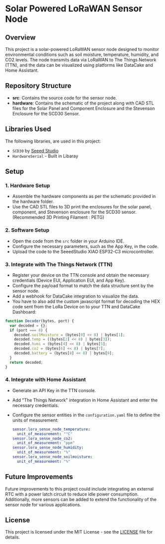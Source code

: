 # Solar Powered LoRaWAN Sensor Node

## Overview

This project is a solar-powered LoRaWAN sensor node designed to monitor environmental conditions such as soil moisture, temperature, humidity, and CO2 levels. The node transmits data via LoRaWAN to The Things Network (TTN), and the data can be visualized using platforms like DataCake and Home Assistant.

## Repository Structure

- **src**: Contains the source code for the sensor node.
- **hardware**: Contains the schematic of the project along with CAD STL files for the Solar Panel and Component Enclosure and the Stevenson Enclosure for the SCD30 Sensor.

## Libraries Used

The following libraries, are used in this project:
- `SCD30` by [Seeed Studio](https://github.com/Seeed-Studio/Seeed_SCD30) 
- `HardwareSerial` - Built in Libaray

## Setup

### 1. Hardware Setup
- Assemble the hardware components as per the schematic provided in the hardware folder.
- Use the CAD STL files to 3D print the enclosures for the solar panel, component, and Stevenson enclosure for the SCD30 sensor. (Recommended 3D Printing Filament : PETG)


### 2. Software Setup
- Open the code from the `src` folder in your Arduino IDE.
- Configure the necessary parameters, such as the App Key, in the code.
- Upload the code to the SeeedStudio XIAO ESP32-C3 microcontroller.

### 3. Integrate with The Things Network (TTN)
- Register your device on the TTN console and obtain the necessary credentials (Device EUI, Application EUI, and App Key).
- Configure the payload format to match the data structure sent by the sensor node.
- Add a webhook for DataCake integration to visualize the data.
- You have to also add the custom javascript format for decoding the HEX code sent from the LoRa Device on to your TTN and DataCake Dashboard: 

```js
function Decoder(bytes, port) {
  var decoded = {};
  if (port === 8) {
    decoded.soilMoisture = (bytes[0] << 8) | bytes[1];
    decoded.temp = ((bytes[2] << 8) | bytes[3]);
    decoded.humi = (bytes[4] << 8) | bytes[5];
    decoded.co2 = (bytes[6] << 8) | bytes[7];
    decoded.battery = (bytes[8] << 8) | bytes[9];
  }
  return decoded;
}
```

### 4. Integrate with Home Assistant
- Generate an API Key in the TTN console.
- Add "The Things Network" integration in Home Assistant and enter the necessary credentials.
- Configure the sensor entities in the `configuration.yaml` file to define the units of measurement:

  ```yaml
  sensor.lora_sense_node_temperature:
    unit_of_measurement: "°C"
  sensor.lora_sense_node_co2:
    unit_of_measurement: "ppm"
  sensor.lora_sense_node_humidity:
    unit_of_measurement: "%"
  sensor.lora_sense_node_soilmoisture:
    unit_of_measurement: "%"
  ```

## Future Improvements

Future improvements to this project could include integrating an external RTC with a power latch circuit to reduce idle power consumption. Additionally, more sensors can be added to extend the functionality of the sensor node for various applications.

## License

This project is licensed under the MIT License - see the [LICENSE](LICENSE) file for details.
